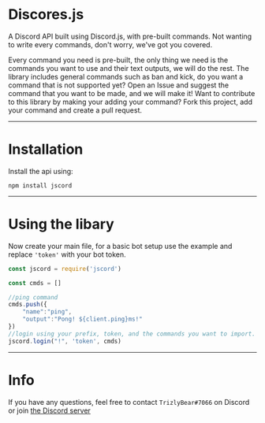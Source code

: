 # Discores.js
A Discord API built using Discord.js, with pre-built commands.
Not wanting to write every commands, don't worry, we've got you covered.

Every command you need is pre-built, the only thing we need is the commands you want to use and their text outputs, we will do the rest. The library includes general commands such as ban and kick, do you want a command that is not supported yet? Open an Issue and suggest the command that you want to be made, and we will make it!
Want to contribute to this library by making your adding your command? Fork this project, add your command and create a pull request.

---

# Installation
Install the api using:
```
npm install jscord
```
---

# Using the libary
Now create your main file, for a basic bot setup use the example and replace `'token'` with your bot token. 
```js
const jscord = require('jscord')

const cmds = []

//ping command
cmds.push({
    "name":"ping",
    "output":"Pong! ${client.ping}ms!"
})
//login using your prefix, token, and the commands you want to import.
jscord.login("!", 'token', cmds)
```

---

# Info
If you have any questions, feel free to contact `TrizlyBear#7066` on Discord or join [the Discord server](https://discord.gg/3Zs5ay7)
